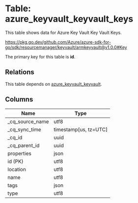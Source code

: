 # Table: azure_keyvault_keyvault_keys

This table shows data for Azure Key Vault Key Vault Keys.

https://pkg.go.dev/github.com/Azure/azure-sdk-for-go/sdk/resourcemanager/keyvault/armkeyvault@v1.0.0#Key

The primary key for this table is **id**.

## Relations

This table depends on [azure_keyvault_keyvault](azure_keyvault_keyvault).

## Columns

| Name          | Type          |
| ------------- | ------------- |
|_cq_source_name|utf8|
|_cq_sync_time|timestamp[us, tz=UTC]|
|_cq_id|uuid|
|_cq_parent_id|uuid|
|properties|json|
|id (PK)|utf8|
|location|utf8|
|name|utf8|
|tags|json|
|type|utf8|